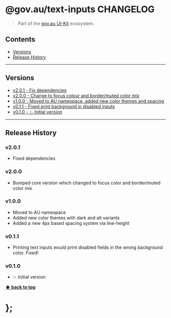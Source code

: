 @gov.au/text-inputs CHANGELOG
======================

> Part of the [gov.au UI-Kit](https://github.com/govau/uikit/) ecosystem.


## Contents

* [Versions](#install)
* [Release History](#release-history)


----------------------------------------------------------------------------------------------------------------------------------------------------------------


## Versions

* [v2.0.1 - Fix dependencies ](v201)
* [v2.0.0 - Change to focus colour and border/muted color mix](v200)
* [v1.0.0 - Moved to AU namespace, added new color themes and spacing](v100)
* [v0.1.1 - Fixed print background in disabled inputs](v011)
* [v0.1.0 - 💥 Initial version](v010)


----------------------------------------------------------------------------------------------------------------------------------------------------------------


## Release History

### v2.0.1

- Fixed dependencies


### v2.0.0

- Bumped core version which changed to focus color and border/muted color mix


### v1.0.0

- Moved to AU namespace
- Added new color themes with dark and alt variants
- Added a new 4px based spacing system via line-height


### v0.1.1

- Printing text inputs would print disabled fields in the wrong background color. Fixed!


### v0.1.0

- 💥 Initial version


**[⬆ back to top](#contents)**


# };
